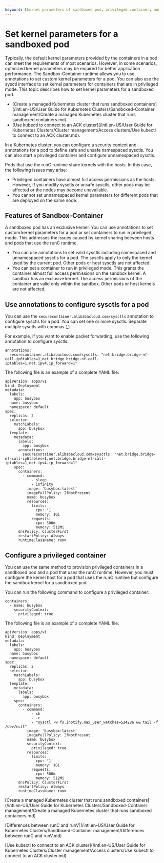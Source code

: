 ```yaml
---
keyword: [kernel parameters of sandboxed pod, privileged container, annotation]
---
```


# Set kernel parameters for a sandboxed pod

Typically, the default kernel parameters provided by the containers in a pod can meet the requirements of most scenarios. However, in some scenarios, optimized kernel parameters may be required for better application performance. The Sandbox-Container runtime allows you to use annotations to set custom kernel parameters for a pod. You can also use the sysctl interface to set kernel parameters for containers that are in privileged mode. This topic describes how to set kernel parameters for a sandboxed pod.

-   [Create a managed Kubernetes cluster that runs sandboxed containers](/intl.en-US/User Guide for Kubernetes Clusters/Sandboxed-Container management/Create a managed Kubernetes cluster that runs sandboxed containers.md).
-   [Use kubectl to connect to an ACK cluster](/intl.en-US/User Guide for Kubernetes Clusters/Cluster management/Access clusters/Use kubectl to connect to an ACK cluster.md).

In a Kubernetes cluster, you can configure a security context and annotations for a pod to define safe and unsafe namespaced sysctls. You can also start a privileged container and configure unnamespaced sysctls.

Pods that use the runC runtime share kernels with the hosts. In this case, the following issues may arise:

-   Privileged containers have almost full access permissions as the hosts. However, if you modify sysctls or unsafe sysctls, other pods may be affected or the nodes may become unavailable.
-   You cannot set unnamespaced kernel parameters for different pods that are deployed on the same node.

## Features of Sandbox-Container

A sandboxed pod has an exclusive kernel. You can use annotations to set custom kernel parameters for a pod or set containers to run in privileged mode. This addresses the issues caused by kernel sharing between hosts and pods that use the runC runtime.

-   You can use annotations to set valid sysctls including namespaced and unnamespaced sysctls for a pod. The sysctls apply to only the kernel used by the current pod. Other pods or host sysctls are not affected.
-   You can set a container to run in privileged mode. This grants the container almost full access permissions on the sandbox kernel. A sandbox has an exclusive kernel. The access permissions of the container are valid only within the sandbox. Other pods or host kernels are not affected.

## Use annotations to configure sysctls for a pod

You can use the `securecontainer.alibabacloud.com/sysctls` annotation to configure sysctls for a pod. You can set one or more sysctls. Separate multiple sysctls with commas \(,\).

For example, if you want to enable packet forwarding, use the following annotation to configure sysctls:

```
annotations:
  securecontainer.alibabacloud.com/sysctls: "net.bridge.bridge-nf-call-ip6tables=1,net.bridge.bridge-nf-call-iptables=1,net.ipv4.ip_forward=1"
```

The following file is an example of a complete YAML file:

```
apiVersion: apps/v1
kind: Deployment
metadata:
  labels:
    app: busybox
  name: busybox
  namespace: default
spec:
  replicas: 2
  selector:
    matchLabels:
      app: busybox
  template:
    metadata:
      labels:
        app: busybox
      annotations:
        securecontainer.alibabacloud.com/sysctls: "net.bridge.bridge-nf-call-ip6tables=1,net.bridge.bridge-nf-call-iptables=1,net.ipv4.ip_forward=1"
    spec:
      containers:
        - command:
            - sleep
            - infinity
          image: 'busybox:latest'
          imagePullPolicy: IfNotPresent
          name: busybox
          resources:
            limits:
              cpu: '1'
              memory: 1Gi
            requests:
              cpu: 500m
              memory: 512Mi
      dnsPolicy: ClusterFirst
      restartPolicy: Always
      runtimeClassName: runv
```

## Configure a privileged container

You can use the same method to provision privileged containers in a sandboxed pod and a pod that uses the runC runtime. However, you must configure the kernel host for a pod that uses the runC runtime but configure the sandbox kernel for a sandboxed pod.

You can run the following command to configure a privileged container:

```
containers:
  - name: busybox
    securityContext:
      privileged: true
```

The following file is an example of a complete YAML file:

```
apiVersion: apps/v1
kind: Deployment
metadata:
  labels:
    app: busybox
  name: busybox
  namespace: default
spec:
  replicas: 2
  selector:
    matchLabels:
      app: busybox
  template:
    metadata:
      labels:
        app: busybox
    spec:
      containers:
        - command:
            - sh
            - -c 
            - "sysctl -w fs.inotify.max_user_watches=524286 && tail -f /dev/null"
          image: 'busybox:latest'
          imagePullPolicy: IfNotPresent
          name: busybox
          securityContext:
            privileged: true
          resources:
            limits:
              cpu: '1'
              memory: 1Gi
            requests:
              cpu: 500m
              memory: 512Mi
      dnsPolicy: ClusterFirst
      restartPolicy: Always
      runtimeClassName: runv
```

[Create a managed Kubernetes cluster that runs sandboxed containers](/intl.en-US/User Guide for Kubernetes Clusters/Sandboxed-Container management/Create a managed Kubernetes cluster that runs sandboxed containers.md)

[Differences between runC and runV](/intl.en-US/User Guide for Kubernetes Clusters/Sandboxed-Container management/Differences between runC and runV.md)

[Use kubectl to connect to an ACK cluster](/intl.en-US/User Guide for Kubernetes Clusters/Cluster management/Access clusters/Use kubectl to connect to an ACK cluster.md)

